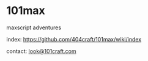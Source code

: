 # 101max
maxscript adventures

index: https://github.com/404craft/101max/wiki/index

contact: look@101craft.com
